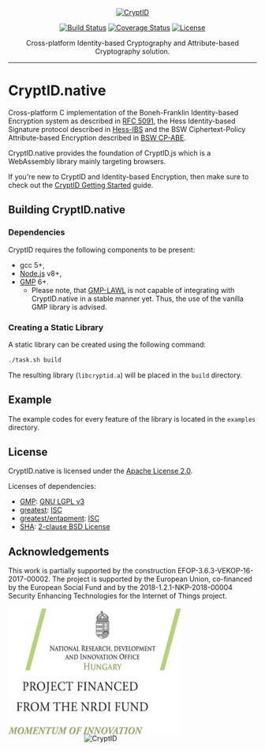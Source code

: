 <div align="center">
  <a href="https://github.com/cryptid-org">
    <img alt="CryptID" src="docs/img/cryptid-logo.png" width="200">
  </a>
</div>

<div align="center">

[![Build Status](https://dev.azure.com/cryptid-org/cryptid-native/_apis/build/status/cryptid-org.cryptid-native?branchName=master)](https://dev.azure.com/cryptid-org/cryptid-native/_build/latest?definitionId=3&branchName=master)
[![Coverage Status](https://coveralls.io/repos/github/cryptid-org/cryptid-native/badge.svg?branch=master)](https://coveralls.io/github/cryptid-org/cryptid-native?branch=master)
[![License](https://img.shields.io/github/license/cryptid-org/cryptid-native.svg)](LICENSE)

</div>

<div align="center">
Cross-platform Identity-based Cryptography and Attribute-based Cryptography solution.
</div>

---

# CryptID.native

Cross-platform C implementation of the Boneh-Franklin Identity-based Encryption system as described in [RFC 5091](https://tools.ietf.org/html/rfc5091), the Hess Identity-based Signature protocol described in [Hess-IBS](https://doi.org/10.1007/3-540-36492-7_20) and the BSW Ciphertext-Policy Attribute-based Encryption described in [BSW CP-ABE](https://doi.org/10.1109/SP.2007.11).

CryptID.native provides the foundation of CryptID.js which is a WebAssembly library mainly targeting browsers.

If you're new to CryptID and Identity-based Encryption, then make sure to check out the [CryptID Getting Started](https://github.com/cryptid-org/getting-started) guide.

## Building CryptID.native

### Dependencies

CryptID requires the following components to be present:

  * gcc 5+,
  * [Node.js](https://nodejs.org/en/) v8+,
  * [GMP](https://gmplib.org/) 6+.
    * Please note, that [GMP-LAWL](https://github.com/cryptid-org/gmp-lawl/) is not capable of integrating with CryptID.native in a stable manner yet. Thus, the use of the vanilla GMP library is advised.

### Creating a Static Library

A static library can be created using the following command:

~~~~bash
./task.sh build
~~~~

The resulting library (`libcryptid.a`) will be placed in the `build` directory.

## Example

The example codes for every feature of the library is located in the `examples` directory.

## License

CryptID.native is licensed under the [Apache License 2.0](LICENSE).

Licenses of dependencies:

  * [GMP](https://gmplib.org/): [GNU LGPL v3](https://www.gnu.org/licenses/lgpl.html)
  * [greatest](https://github.com/silentbicycle/greatest): [ISC](https://github.com/silentbicycle/greatest/blob/master/LICENSE)
  * [greatest/entapment](https://github.com/silentbicycle/greatest/blob/master/contrib/entapment): [ISC](https://github.com/silentbicycle/greatest/blob/master/contrib/entapment)
  * [SHA](https://tools.ietf.org/html/rfc6234): [2-clause BSD License](https://tools.ietf.org/html/rfc6234#section-8.1.1)

## Acknowledgements

This work is partially supported by the construction EFOP-3.6.3-VEKOP-16-2017-00002. The project is supported by the European Union, co-financed by the European Social Fund and by the 2018-1.2.1-NKP-2018-00004 Security Enhancing Technologies for the Internet of Things project.

<p>
  <img align="left" alt="CryptID" src="docs/img/NKFIA_project_logo.jpg" width="350">
  <img align="right" alt="CryptID" src="docs/img/szechenyi-logo.jpg" width="350">
</p>
